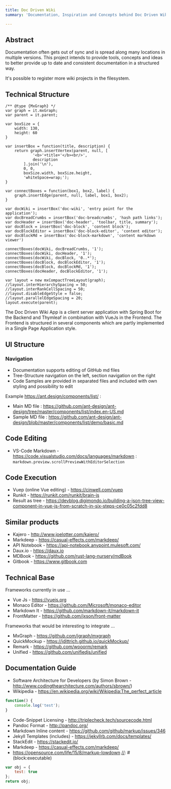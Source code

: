 ```yaml
---
title: Doc Driven Wiki
summary: 'Documentation, Inspiration and Concepts behind Doc Driven Wiki.'

---
```

[//]: # (block)
## Abstract

Documentation often gets out of sync and is spread along many locations in multiple versions.
This project intends to provide tools, concepts and ideas to better provide up to date
and consistent documentation in a structured way.

It's possible to register more wiki projects in the filesystem.

## Technical Structure
[//]: # (block)
```mxgraph
/** @type {MxGraph} */
var graph = it.mxGraph;
var parent = it.parent;

var boxSize = {
    width: 130,
    height: 60
}

var insertBox = function(title, description) {
    return graph.insertVertex(parent, null, [
            '<b>'+title+'</b><br/>',
            description
        ].join('\n'), 
        0, 0, 
        boxSize.width, boxSize.height, 
        'whiteSpace=wrap;');
}

var connectBoxes = function(box1, box2, label) {
    graph.insertEdge(parent, null, label, box1, box2);
}

var docWiki = insertBox('doc-wiki', 'entry point for the application');
var docBreadCrumbs = insertBox('doc-breadcrumbs', 'hash path links');
var docHeader = insertBox('doc-header', 'toolbar, title, summary');
var docBlock = insertBox('doc-block', 'content block');
var docBlockEditor = insertBox('doc-block-editor', 'content editor');
var docBlockMd = insertBox('doc-block-markdown', 'content markdown viewer')

connectBoxes(docWiki, docBreadCrumbs, '1');
connectBoxes(docWiki, docHeader, '1');
connectBoxes(docWiki, docBlock, '0..*');
connectBoxes(docBlock, docBlockEditor, '1');
connectBoxes(docBlock, docBlockMd, '1');
connectBoxes(docHeader, docBlockEditor, '1');

var layout = new mxCompactTreeLayout(graph);
//layout.interHierarchySpacing = 50;
//layout.interRankCellSpacing = 50;
//layout.disableEdgeStyle = false;
//layout.parallelEdgeSpacing = 20;
layout.execute(parent);
```
[//]: # (block)
The Doc Driven Wiki App is a client server application with Spring Boot for the Backend and Thymleaf in combination with VueJs in the Frontend.
The Frontend is structured in several components which are partly implemented in a Single Page Application style.

[//]: # (block)
## UI Structure

### Navigation

- Documentation supports editing of GitHub md files
- Tree-Structure navigation on the left, section navigation on the right
- Code Samples are provided in separated files and included with own styling and possibility to edit

Example <https://ant.design/components/list/> :

- Main MD file : <https://github.com/ant-design/ant-design/tree/master/components/list/index.en-US.md>
- Sample MD file : <https://github.com/ant-design/ant-design/blob/master/components/list/demo/basic.md>

## Code Editing

- VS-Code Markdown - <https://code.visualstudio.com/docs/languages/markdown> : `markdown.preview.scrollPreviewWithEditorSelection` 

## Code Execution

- Vuep (online Vue editing) - <https://cinwell.com/vuep>
- Runkit - <https://runkit.com/runkit/brain-js>
- Result as tree - <https://devblog.digimondo.io/building-a-json-tree-view-component-in-vue-js-from-scratch-in-six-steps-ce0c05c2fdd8>

## Similar products

- Kajero - <http://www.joelotter.com/kajero/>
- Markdeep - <https://casual-effects.com/markdeep/>
- API Notebook - <https://api-notebook.anypoint.mulesoft.com/>
- Daux.io - <https://daux.io>
- MDBook - <https://github.com/rust-lang-nursery/mdBook>
- Gitbook - <https://www.gitbook.com>

## Technical Base

Frameworks currently in use ...

- Vue Js - <https://vuejs.org>
- Monaco Editor - <https://github.com/Microsoft/monaco-editor>
- Markdown It - <https://github.com/markdown-it/markdown-it>
- FrontMatter - <https://github.com/jxson/front-matter>

Frameworks that would be interesting to integrate ...

- MxGraph - <https://github.com/jgraph/mxgraph>
- QuickMockup - <https://jdittrich.github.io/quickMockup/>
- Remark - <https://github.com/wooorm/remark>
- Unified - <https://github.com/unifiedjs/unified>

## Documentation Guide

- Software Architecture for Developers (by Simon Brown - <http://www.codingthearchitecture.com/authors/sbrown/>)
- Wikipedia - <https://en.wikipedia.org/wiki/Wikipedia:The_perfect_article>

```javascript
function() {
    console.log('test');
}
```

- Code-Snippet Licensing - <http://triplecheck.tech/sourcecode.html>
- Pandoc Format - <http://pandoc.org/>
- Markdown Inline content - <https://github.com/github/markup/issues/346>
- Jekyll Templates (includes) - <https://jekyllrb.com/docs/templates/>
- StackEdit - <https://stackedit.io/>
- Markdeep - <https://casual-effects.com/markdeep/>
- <https://opensource.com/life/15/8/markup-lowdown>
[//]: # (block:executable)
```javascript
var obj = {
    test: true
};
return obj;
```